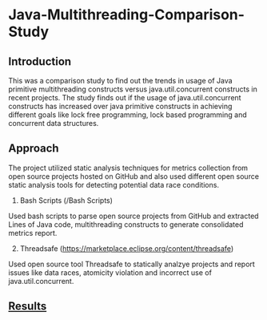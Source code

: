 # Java-Multithreading-Comparison-Study

## Introduction
This was a comparison study to find out the trends in usage of  Java primitive multithreading constructs versus java.util.concurrent constructs in recent projects. The study finds out if the usage of java.util.concurrent constructs has increased over java primitive constructs in achieving different goals like lock free programming, lock based programming and concurrent data structures.

## Approach
The project utilized static analysis techniques for metrics collection from open source projects hosted on GitHub and also used different open source static analysis tools for detecting potential data race conditions.

1. Bash Scripts (/Bash Scripts)

Used bash scripts to parse open source projects from GitHub and extracted Lines of Java code, multithreading constructs to generate consolidated metrics report.

2. Threadsafe (https://marketplace.eclipse.org/content/threadsafe)

Used open source tool Threadsafe to statically analzye projects and report issues like data races, atomicity violation and incorrect use of java.util.concurrent.

## [Results](/Results)





